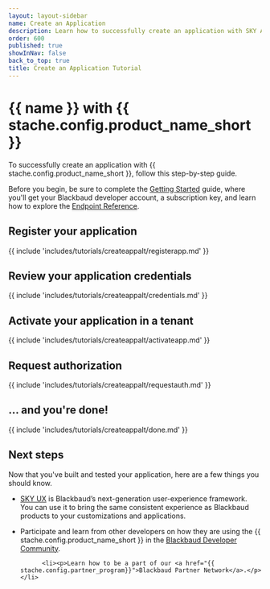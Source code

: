 ```yaml
---
layout: layout-sidebar
name: Create an Application
description: Learn how to successfully create an application with SKY API.
order: 600
published: true     
showInNav: false
back_to_top: true
title: Create an Application Tutorial
---
```

<h1> {{ name }} with {{ stache.config.product_name_short }}</h1>

<p>To successfully create an application with {{ stache.config.product_name_short }}, follow this step-by-step guide.</p>
<p>Before you begin, be sure to complete the <a href="{{ stache.config.guide_getting_started }}">Getting Started</a> guide, where you'll get your  Blackbaud developer account, a subscription key, and learn how to explore the <a href="{{ stache.config.portal_endpoints }}" target="_blank">Endpoint Reference</a>.</p>


<h2>Register your application</h2>
{{ include 'includes/tutorials/createappalt/registerapp.md' }}

<h2>Review your application credentials</h2>
{{ include 'includes/tutorials/createappalt/credentials.md' }}

<h2>Activate your application in a tenant</h2>
{{ include 'includes/tutorials/createappalt/activateapp.md' }}

 <h2>Request authorization</h2>
{{ include 'includes/tutorials/createappalt/requestauth.md' }}

 <h2>... and you're done!</h2>
{{ include 'includes/tutorials/createappalt/done.md' }}

<h2>Next steps</h2>
<p>Now that you've built and tested your application, here are a few things you should know.</p>
<ul>
<li><p><a href="{{ stache.config.skyux }}">SKY UX</a> is Blackbaud’s next-generation user-experience framework. You can use it to bring the same consistent experience as Blackbaud products to your customizations and applications.</p></li>
 
<li><p>Participate and learn from other developers on how they are using the {{ stache.config.product_name_short }} in the <a href="{{ stache.config.support_community }}" >Blackbaud Developer Community</a>.</p></li>
          
          <li><p>Learn how to be a part of our <a href="{{ stache.config.partner_program}}">Blackbaud Partner Network</a>.</p></li>
</ul>